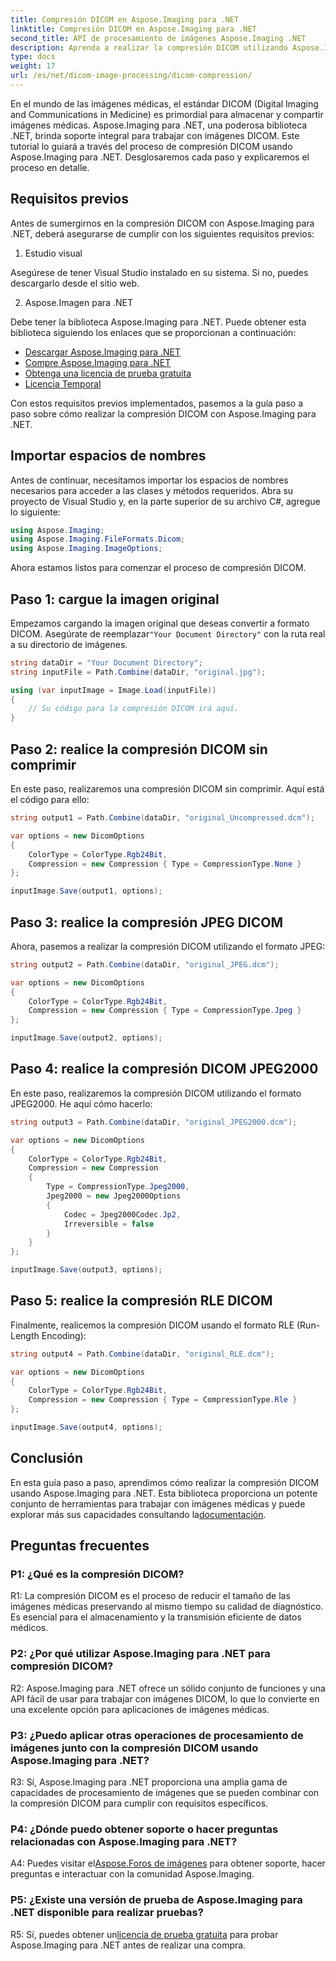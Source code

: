 ```yaml
---
title: Compresión DICOM en Aspose.Imaging para .NET
linktitle: Compresión DICOM en Aspose.Imaging para .NET
second_title: API de procesamiento de imágenes Aspose.Imaging .NET
description: Aprenda a realizar la compresión DICOM utilizando Aspose.Imaging para .NET. Siga esta guía paso a paso para almacenar y transmitir imágenes médicas de manera eficiente con alta calidad de diagnóstico.
type: docs
weight: 17
url: /es/net/dicom-image-processing/dicom-compression/
---
```

En el mundo de las imágenes médicas, el estándar DICOM (Digital Imaging and Communications in Medicine) es primordial para almacenar y compartir imágenes médicas. Aspose.Imaging para .NET, una poderosa biblioteca .NET, brinda soporte integral para trabajar con imágenes DICOM. Este tutorial lo guiará a través del proceso de compresión DICOM usando Aspose.Imaging para .NET. Desglosaremos cada paso y explicaremos el proceso en detalle.

## Requisitos previos

Antes de sumergirnos en la compresión DICOM con Aspose.Imaging para .NET, deberá asegurarse de cumplir con los siguientes requisitos previos:

1. Estudio visual

Asegúrese de tener Visual Studio instalado en su sistema. Si no, puedes descargarlo desde el sitio web.

2. Aspose.Imagen para .NET

Debe tener la biblioteca Aspose.Imaging para .NET. Puede obtener esta biblioteca siguiendo los enlaces que se proporcionan a continuación:

- [Descargar Aspose.Imaging para .NET](https://releases.aspose.com/imaging/net/)
- [Compre Aspose.Imaging para .NET](https://purchase.aspose.com/buy)
- [Obtenga una licencia de prueba gratuita](https://releases.aspose.com/)
- [Licencia Temporal](https://purchase.aspose.com/temporary-license/)

Con estos requisitos previos implementados, pasemos a la guía paso a paso sobre cómo realizar la compresión DICOM con Aspose.Imaging para .NET.

## Importar espacios de nombres

Antes de continuar, necesitamos importar los espacios de nombres necesarios para acceder a las clases y métodos requeridos. Abra su proyecto de Visual Studio y, en la parte superior de su archivo C#, agregue lo siguiente:

```csharp
using Aspose.Imaging;
using Aspose.Imaging.FileFormats.Dicom;
using Aspose.Imaging.ImageOptions;
```

Ahora estamos listos para comenzar el proceso de compresión DICOM.

## Paso 1: cargue la imagen original

 Empezamos cargando la imagen original que deseas convertir a formato DICOM. Asegúrate de reemplazar`"Your Document Directory"` con la ruta real a su directorio de imágenes.

```csharp
string dataDir = "Your Document Directory";
string inputFile = Path.Combine(dataDir, "original.jpg");

using (var inputImage = Image.Load(inputFile))
{
    // Su código para la compresión DICOM irá aquí.
}
```

## Paso 2: realice la compresión DICOM sin comprimir

En este paso, realizaremos una compresión DICOM sin comprimir. Aquí está el código para ello:

```csharp
string output1 = Path.Combine(dataDir, "original_Uncompressed.dcm");

var options = new DicomOptions
{
    ColorType = ColorType.Rgb24Bit,
    Compression = new Compression { Type = CompressionType.None }
};

inputImage.Save(output1, options);
```

## Paso 3: realice la compresión JPEG DICOM

Ahora, pasemos a realizar la compresión DICOM utilizando el formato JPEG:

```csharp
string output2 = Path.Combine(dataDir, "original_JPEG.dcm");

var options = new DicomOptions
{
    ColorType = ColorType.Rgb24Bit,
    Compression = new Compression { Type = CompressionType.Jpeg }
};

inputImage.Save(output2, options);
```

## Paso 4: realice la compresión DICOM JPEG2000

En este paso, realizaremos la compresión DICOM utilizando el formato JPEG2000. He aquí cómo hacerlo:

```csharp
string output3 = Path.Combine(dataDir, "original_JPEG2000.dcm");

var options = new DicomOptions
{
    ColorType = ColorType.Rgb24Bit,
    Compression = new Compression
    {
        Type = CompressionType.Jpeg2000,
        Jpeg2000 = new Jpeg2000Options
        {
            Codec = Jpeg2000Codec.Jp2,
            Irreversible = false
        }
    }
};

inputImage.Save(output3, options);
```

## Paso 5: realice la compresión RLE DICOM

Finalmente, realicemos la compresión DICOM usando el formato RLE (Run-Length Encoding):

```csharp
string output4 = Path.Combine(dataDir, "original_RLE.dcm");

var options = new DicomOptions
{
    ColorType = ColorType.Rgb24Bit,
    Compression = new Compression { Type = CompressionType.Rle }
};

inputImage.Save(output4, options);
```

## Conclusión

 En esta guía paso a paso, aprendimos cómo realizar la compresión DICOM usando Aspose.Imaging para .NET. Esta biblioteca proporciona un potente conjunto de herramientas para trabajar con imágenes médicas y puede explorar más sus capacidades consultando la[documentación](https://reference.aspose.com/imaging/net/).

## Preguntas frecuentes

### P1: ¿Qué es la compresión DICOM?

R1: La compresión DICOM es el proceso de reducir el tamaño de las imágenes médicas preservando al mismo tiempo su calidad de diagnóstico. Es esencial para el almacenamiento y la transmisión eficiente de datos médicos.

### P2: ¿Por qué utilizar Aspose.Imaging para .NET para compresión DICOM?

R2: Aspose.Imaging para .NET ofrece un sólido conjunto de funciones y una API fácil de usar para trabajar con imágenes DICOM, lo que lo convierte en una excelente opción para aplicaciones de imágenes médicas.

### P3: ¿Puedo aplicar otras operaciones de procesamiento de imágenes junto con la compresión DICOM usando Aspose.Imaging para .NET?

R3: Sí, Aspose.Imaging para .NET proporciona una amplia gama de capacidades de procesamiento de imágenes que se pueden combinar con la compresión DICOM para cumplir con requisitos específicos.

### P4: ¿Dónde puedo obtener soporte o hacer preguntas relacionadas con Aspose.Imaging para .NET?

 A4: Puedes visitar el[Aspose.Foros de imágenes](https://forum.aspose.com/) para obtener soporte, hacer preguntas e interactuar con la comunidad Aspose.Imaging.

### P5: ¿Existe una versión de prueba de Aspose.Imaging para .NET disponible para realizar pruebas?

R5: Sí, puedes obtener un[licencia de prueba gratuita](https://releases.aspose.com/) para probar Aspose.Imaging para .NET antes de realizar una compra.